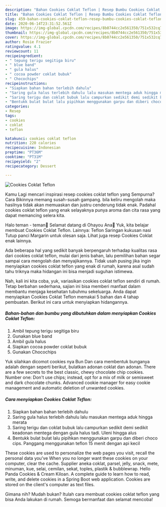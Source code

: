 ```yaml
---
description: "Bahan Cookies Coklat Teflon | Resep Bumbu Cookies Coklat Teflon Yang Mudah Dan Praktis"
title: "Bahan Cookies Coklat Teflon | Resep Bumbu Cookies Coklat Teflon Yang Mudah Dan Praktis"
slug: 459-bahan-cookies-coklat-teflon-resep-bumbu-cookies-coklat-teflon-yang-mudah-dan-praktis
date: 2020-06-14T23:31:52.561Z
image: https://img-global.cpcdn.com/recipes/8b0744cc2e561350/751x532cq70/cookies-coklat-teflon-foto-resep-utama.jpg
thumbnail: https://img-global.cpcdn.com/recipes/8b0744cc2e561350/751x532cq70/cookies-coklat-teflon-foto-resep-utama.jpg
cover: https://img-global.cpcdn.com/recipes/8b0744cc2e561350/751x532cq70/cookies-coklat-teflon-foto-resep-utama.jpg
author: Rosie Frazier
ratingvalue: 4.1
reviewcount: 11
recipeingredient:
- " tepung terigu segitiga biru"
- " blue band"
- " gula halus"
- " cocoa powder coklat bubuk"
- " Chocochips"
recipeinstructions:
- "Siapkan bahan bahan terlebih dahulu"
- "Saring gula halus terlebih dahulu lalu masukan mentega aduk hingga merata"
- "Saring terigu dan coklat bubuk lalu campurkan sedikit demi sedikit keadonan mentega dengan gula halus tadi. Uleni hingga alus"
- "Bentukk bulat bulat lalu pipihkan menggunakan garpu dan diberi choco cips. Panggang menggunakan teflon 15 menit dengan api kecil"
categories:
- Resep
tags:
- cookies
- coklat
- teflon

katakunci: cookies coklat teflon 
nutrition: 220 calories
recipecuisine: Indonesian
preptime: "PT36M"
cooktime: "PT31M"
recipeyield: "2"
recipecategory: Dessert

---
```



![Cookies Coklat Teflon](https://img-global.cpcdn.com/recipes/8b0744cc2e561350/751x532cq70/cookies-coklat-teflon-foto-resep-utama.jpg)

Kamu Lagi mencari inspirasi resep cookies coklat teflon yang Sempurna? Cara Bikinnya memang susah-susah gampang. bila keliru mengolah maka hasilnya tidak akan memuaskan dan justru cenderung tidak enak. Padahal cookies coklat teflon yang enak selayaknya punya aroma dan cita rasa yang dapat memancing selera kita.

Halo teman - teman🤗 Selamat datang di Ohayou Ana🌸 Yuk, kita belajar membuat Cookies Coklat Teflon. Lainnya: Teflon Saringan kukusan nasi Tutup panci Margarin untuk olesan saja. Lihat juga resep Cookies Coklat enak lainnya.

Ada beberapa hal yang sedikit banyak berpengaruh terhadap kualitas rasa dari cookies coklat teflon, mulai dari jenis bahan, lalu pemilihan bahan segar sampai cara mengolah dan menyajikannya. Tidak usah pusing jika ingin menyiapkan cookies coklat teflon yang enak di rumah, karena asal sudah tahu triknya maka hidangan ini bisa menjadi suguhan istimewa.


Nah, kali ini kita coba, yuk, variasikan cookies coklat teflon sendiri di rumah. Tetap berbahan sederhana, sajian ini bisa memberi manfaat dalam membantu menjaga kesehatan tubuhmu sekeluarga. Anda dapat menyiapkan Cookies Coklat Teflon memakai 5 bahan dan 4 tahap pembuatan. Berikut ini cara untuk menyiapkan hidangannya.

<!--inarticleads1-->

##### Bahan-bahan dan bumbu yang dibutuhkan dalam menyiapkan Cookies Coklat Teflon:

1. Ambil  tepung terigu segitiga biru
1. Gunakan  blue band
1. Ambil  gula halus
1. Siapkan  cocoa powder coklat bubuk
1. Gunakan  Chocochips


Yuk silahkan dicomot cookies nya Bun Dan cara membentuk bunganya adalah dengan seperti berikut, bulatkan adonan coklat dan adonan. There are a few secrets to the best classic, chewy chocolate chip cookies. Number one: Don&#39;t use chips; instead, opt for a mix of milk or semisweet and dark chocolate chunks. Advanced cookie manager for easy cookie management and automatic deletion of unwanted cookies. 

<!--inarticleads2-->

##### Cara menyiapkan Cookies Coklat Teflon:

1. Siapkan bahan bahan terlebih dahulu
1. Saring gula halus terlebih dahulu lalu masukan mentega aduk hingga merata
1. Saring terigu dan coklat bubuk lalu campurkan sedikit demi sedikit keadonan mentega dengan gula halus tadi. Uleni hingga alus
1. Bentukk bulat bulat lalu pipihkan menggunakan garpu dan diberi choco cips. Panggang menggunakan teflon 15 menit dengan api kecil


These cookies are used to personalize the web pages you visit, recall the personal data you&#39;ve When you no longer want these cookies on your computer, clear the cache. Supplier aneka coklat, parsel, jelly, snack, mete, minuman, kue, selai, cemilan, sekat, toples, plastik &amp; bubblewrap. Hello Panda Cookies &amp; Cream Kiloan. A complete guide to learn how to read, write, and delete cookies in a Spring Boot web application. Cookies are stored on the client&#39;s computer as text files. 

Gimana nih? Mudah bukan? Itulah cara membuat cookies coklat teflon yang bisa Anda lakukan di rumah. Semoga bermanfaat dan selamat mencoba!

